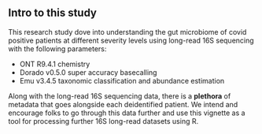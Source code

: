 ## Intro to this study
This research study dove into understanding the gut microbiome of covid positive patients at different severity levels using long-read 16S sequencing with the following parameters:

* ONT R9.4.1 chemistry
* Dorado v0.5.0 super accuracy basecalling 
* Emu v3.4.5 taxonomic classification and abundance estimation 

Along with the long-read 16S sequencing data, there is a **plethora** of metadata that goes alongside each deidentified patient. We intend and encourage folks to go through this data further and use this vignette as a tool for processing further 16S long-read datasets using R.
